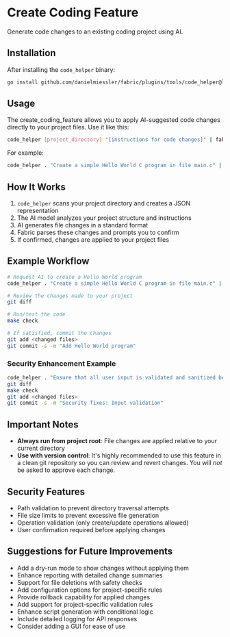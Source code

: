 # Create Coding Feature

Generate code changes to an existing coding project using AI.

## Installation

After installing the `code_helper` binary:

```bash
go install github.com/danielmiessler/fabric/plugins/tools/code_helper@latest
```

## Usage

The create_coding_feature allows you to apply AI-suggested code changes directly to your project files. Use it like this:

```bash
code_helper [project_directory] "[instructions for code changes]" | fabric --pattern create_coding_feature
```

For example:

```bash
code_helper . "Create a simple Hello World C program in file main.c" | fabric --pattern create_coding_feature
```

## How It Works

1. `code_helper` scans your project directory and creates a JSON representation
2. The AI model analyzes your project structure and instructions
3. AI generates file changes in a standard format
4. Fabric parses these changes and prompts you to confirm
5. If confirmed, changes are applied to your project files

## Example Workflow

```bash
# Request AI to create a Hello World program
code_helper . "Create a simple Hello World C program in file main.c" | fabric --pattern create_coding_feature

# Review the changes made to your project
git diff

# Run/test the code
make check

# If satisfied, commit the changes
git add <changed files>
git commit -s -m "Add Hello World program"
```

### Security Enhancement Example

```bash
code_helper . "Ensure that all user input is validated and sanitized before being used in the program." | fabric --pattern create_coding_feature
git diff
make check
git add <changed files>
git commit -s -m "Security fixes: Input validation"
```

## Important Notes

- **Always run from project root**: File changes are applied relative to your current directory
- **Use with version control**: It's highly recommended to use this feature in a clean git repository so you can review and revert
  changes. You will *not* be asked to approve each change.

## Security Features

- Path validation to prevent directory traversal attempts
- File size limits to prevent excessive file generation
- Operation validation (only create/update operations allowed)
- User confirmation required before applying changes

## Suggestions for Future Improvements

- Add a dry-run mode to show changes without applying them
- Enhance reporting with detailed change summaries
- Support for file deletions with safety checks
- Add configuration options for project-specific rules
- Provide rollback capability for applied changes
- Add support for project-specific validation rules
- Enhance script generation with conditional logic
- Include detailed logging for API responses
- Consider adding a GUI for ease of use
